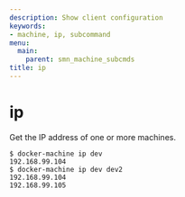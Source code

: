 ```yaml
---
description: Show client configuration
keywords:
- machine, ip, subcommand
menu:
  main:
    parent: smn_machine_subcmds
title: ip
---
```


# ip

Get the IP address of one or more machines.

    $ docker-machine ip dev
    192.168.99.104
    $ docker-machine ip dev dev2
    192.168.99.104
    192.168.99.105
